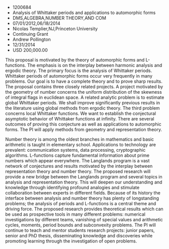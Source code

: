 
* 1200684
* Analysis of Whittaker periods and applications to automorphic forms
* DMS,ALGEBRA,NUMBER THEORY,AND COM
* 07/01/2012,06/18/2014
* Nicolas Templier,NJ,Princeton University
* Continuing Grant
* Andrew Pollington
* 12/31/2014
* USD 200,000.00

This proposal is motivated by the theory of automorphic forms and L-functions.
The emphasis is on the interplay between harmonic analysis and ergodic theory.
The primary focus is the analysis of Whittaker periods. Whittaker periods of
automorphic forms occur very frequently in many problems. Our goal is to have a
complete theory and to prove sharp results. The proposal contains three closely
related projects. A project motivated by the geometry of number concerns the
uniform distribution of the skewness of integral flags in euclidean space. A
related analytic problem is to estimate global Whittaker periods. We shall
improve significantly previous results in the literature using global methods
from ergodic theory. The third problem concerns local Whittaker functions. We
want to establish the conjectural asymptotic behavior of Whittaker functions at
infinity. There are several outcomes of proving this conjecture as well as
applications to automorphic forms. The PI will apply methods from geometry and
representation theory.

Number theory is among the oldest branches in mathematics and basic arithmetic
is taught in elementary school. Applications to technology are prevalent:
communication systems, data processing, cryptographic algorithms. L-functions
capture fundamental information about prime numbers which appear everywhere. The
Langlands program is a vast network of conjectures and results motivated by the
interplay between representation theory and number theory. The proposed research
will provide a new bridge between the Langlands program and several topics in
analysis and representation theory. This will deepen our understanding and
knowledge through identifying profound analogies and stimulate collaboration
between experts in different fields. Because of its history the interface
between analysis and number theory has plenty of longstanding problems; the
analysis of periods and L-functions is a central theme and driving force. The
proposed research provides theoretical results which can be used as prospective
tools in many different problems: numerical investigations by different teams,
vanishing of special values and arithmetic cycles, moments, period bounds and
subconvexity problems. The PI will continue to teach and mentor students
research projects: junior papers, senior and PhD thesis, disseminating knowledge
and discoveries while promoting learning through the investigation of open
problems.
